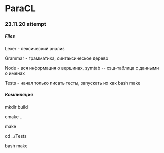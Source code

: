 # ParaCL #

### 23.11.20 attempt ###

##### Files #####

Lexer - лексический анализ

Grammar - грамматика, синтаксическое дерево

Node - вся информация о вершинах, symtab -- хэш-таблица с данными о именах

Tests - начал только писать тесты, запускать их как
	bash make

##### Компиляция ##### 

mkdir build

cmake ..

make

cd ../Tests

bash make
